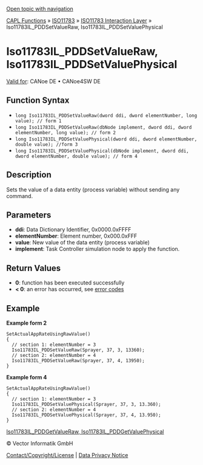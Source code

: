 [Open topic with navigation](../../../../../../CANoeDEFamily.htm#Topics/CAPLFunctions/ISO11783/ISOInteractionLayer/Functions/CAPLfunctionIso11783ILPDDSetValueRaw.md)

[CAPL Functions](../../../CAPLfunctions.md) » [ISO11783](../../CAPLfunctionsISO11783Overview.md) » [ISO11783 Interaction Layer](../CAPLfunctionsISOILOverview.md) » Iso11783IL_PDDSetValueRaw, Iso11783IL_PDDSetValuePhysical

# Iso11783IL_PDDSetValueRaw, Iso11783IL_PDDSetValuePhysical

[Valid for](../../../../Shared/FeatureAvailability.md):  CANoe DE • CANoe4SW DE

## Function Syntax

- `long Iso11783IL_PDDSetValueRaw(dword ddi, dword elementNumber, long value); // form 1`
- `long Iso11783IL_PDDSetValueRaw(dbNode implement, dword ddi, dword elementNumber, long value); // form 2`
- `long Iso11783IL_PDDSetValuePhysical(dword ddi, dword elementNumber, double value); //form 3`
- `long Iso11783IL_PDDSetValuePhysical(dbNode implement, dword ddi, dword elementNumber, double value); // form 4`

## Description

Sets the value of a data entity (process variable) without sending any command.

## Parameters

- **ddi**: Data Dictionary Identifier, 0x0000.0xFFFF
- **elementNumber**: Element number, 0x000.0xFFF
- **value**: New value of the data entity (process variable)
- **implement**: Task Controller simulation node to apply the function.

## Return Values

- **0**: function has been executed successfully
- **< 0**: an error has occurred, see [error codes](../../../CAPLfunctionsISOj1939ErrorCodes.md)

## Example

**Example form 2**

```plaintext
SetActualAppRateUsingRawValue()
{
  // section 1: elementNumber = 3
  Iso11783IL_PDDSetValueRaw(Sprayer, 37, 3, 13360);
  // section 2: elementNumber = 4
  Iso11783IL_PDDSetValueRaw(Sprayer, 37, 4, 13950);
}
```

**Example form 4**

```plaintext
SetActualAppRateUsingRawValue()
{
  // section 1: elementNumber = 3
  Iso11783IL_PDDSetValuePhysical(Sprayer, 37, 3, 13.360);
  // section 2: elementNumber = 4
  Iso11783IL_PDDSetValuePhysical(Sprayer, 37, 4, 13.950);
}
```

[Iso11783IL_PDDGetValueRaw, Iso11783IL_PDDGetValuePhysical](CAPLfunctionIso11783ILPDDGetValueRaw.md)

© Vector Informatik GmbH

[Contact/Copyright/License](../../../../Shared/ContactCopyrightLicense.md) | [Data Privacy Notice](https://www.vector.com/int/en/company/get-info/privacy-policy/)